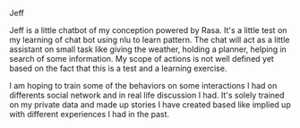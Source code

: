 Jeff

Jeff is a little chatbot of my conception powered by Rasa. It's a little test on my learning of chat bot using nlu to learn pattern.
The chat will act as a little assistant on small task like giving the weather, holding a planner, helping in search of some information.
My scope of actions is not well defined yet based on the fact that this is a test and a learning exercise.

I am hoping to train some of the behaviors on some interactions I had on differents social network and in real life discussion I had. 
It's solely trained on my private data and made up stories I have created based like implied up with different experiences I had in the past.


